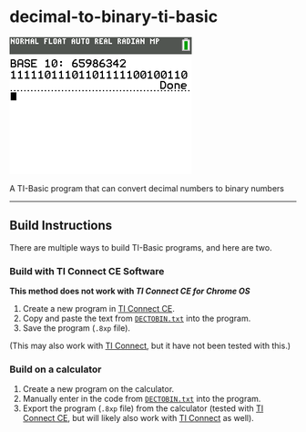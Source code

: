 # decimal-to-binary-ti-basic
![screenshot](DECTOBIN.png)

A TI-Basic program that can convert decimal numbers to binary numbers

---

## Build Instructions

There are multiple ways to build TI-Basic programs, and here are two.

### Build with TI Connect CE Software

**This method does not work with *TI Connect CE for Chrome OS***

1. Create a new program in [TI Connect CE](https://education.ti.com/en/products/computer-software/ti-connect-ce-sw).
2. Copy and paste the text from [`DECTOBIN.txt`](DECTOBIN.txt) into the program.
3. Save the program (`.8xp` file).

(This may also work with [TI Connect](https://education.ti.com/en/products/computer-software/ti-connect-sw), but it have not been tested with this.)

### Build on a calculator

1. Create a new program on the calculator.
2. Manually enter in the code from [`DECTOBIN.txt`](DECTOBIN.txt) into the program.
3. Export the program (`.8xp` file) from the calculator (tested with [TI Connect CE](https://education.ti.com/en/products/computer-software/ti-connect-ce-sw), but will likely also work with [TI Connect](https://education.ti.com/en/products/computer-software/ti-connect-sw) as well).
